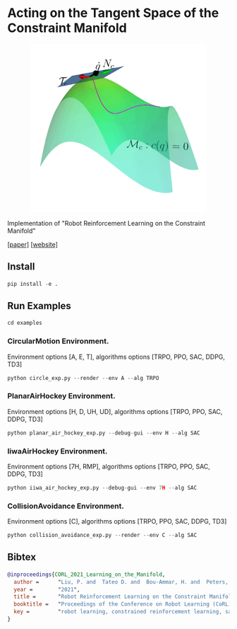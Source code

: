 # Acting on the Tangent Space of the Constraint Manifold
<p align="center">
<img src=https://github.com/PuzeLiu/rl_on_manifold/blob/master/fig/manifold.gif width="400">
</p>
Implementation of "Robot Reinforcement Learning on the Constraint Manifold"

[[paper]](https://www.ias.informatik.tu-darmstadt.de/uploads/Team/PuzeLiu/CORL_2021_Learning_on_the_Manifold.pdf)
[[website]](https://sites.google.com/view/robot-air-hockey/atacom)

## Install
```python
pip install -e .
```

## Run Examples
```python
cd examples
```
### CircularMotion Environment. 
Environment options [A, E, T], algorithms options [TRPO, PPO, SAC, DDPG, TD3]
```python
python circle_exp.py --render --env A --alg TRPO
```

### PlanarAirHockey Environment. 
Environment options [H, D, UH, UD], algorithms options [TRPO, PPO, SAC, DDPG, TD3]
```python
python planar_air_hockey_exp.py --debug-gui --env H --alg SAC
```

### IiwaAirHockey Environment. 
Environment options [7H, RMP], algorithms options [TRPO, PPO, SAC, DDPG, TD3]
```python
python iiwa_air_hockey_exp.py --debug-gui --env 7H --alg SAC
```

### CollisionAvoidance Environment. 
Environment options [C], algorithms options [TRPO, PPO, SAC, DDPG, TD3]
```python
python collision_avoidance_exp.py --render --env C --alg SAC
```


## Bibtex
```bibtex
@inproceedings{CORL_2021_Learning_on_the_Manifold,
  author =      "Liu, P. and  Tateo D. and  Bou-Ammar, H. and  Peters, J.",
  year =        "2021",
  title =       "Robot Reinforcement Learning on the Constraint Manifold",
  booktitle =   "Proceedings of the Conference on Robot Learning (CoRL)",
  key =	        "robot learning, constrained reinforcement learning, safe exploration",
}
```
